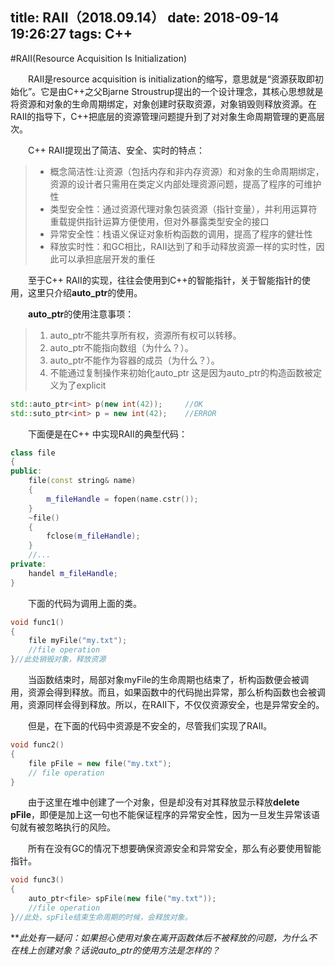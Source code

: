 title: RAII（2018.09.14）
date: 2018-09-14 19:26:27
tags: C++
---

#RAII(Resource Acquisition Is Initialization)

&emsp;&emsp;RAII是resource acquisition is initialization的缩写，意思就是“资源获取即初始化”。它是由C++之父Bjarne Stroustrup提出的一个设计理念，其核心思想就是将资源和对象的生命周期绑定，对象创建时获取资源，对象销毁则释放资源。在RAII的指导下，C++把底层的资源管理问题提升到了对对象生命周期管理的更高层次。

&emsp;&emsp;C++ RAII提现出了简洁、安全、实时的特点：

 > * 概念简洁性:让资源（包括内存和非内存资源）和对象的生命周期绑定，资源的设计者只需用在类定义内部处理资源问题，提高了程序的可维护性
 > * 类型安全性：通过资源代理对象包装资源（指针变量），并利用运算符重载提供指针运算方便使用，但对外暴露类型安全的接口
 > * 异常安全性：栈语义保证对象析构函数的调用，提高了程序的健壮性
 > * 释放实时性：和GC相比，RAII达到了和手动释放资源一样的实时性，因此可以承担底层开发的重任
 
&emsp;&emsp;至于C++ RAII的实现，往往会使用到C++的智能指针，关于智能指针的使用，这里只介绍**auto_ptr**的使用。

&emsp;&emsp;**auto_ptr**的使用注意事项：
> 1. auto_ptr不能共享所有权，资源所有权可以转移。
> 2. auto_ptr不能指向数组（为什么？）。
> 3. auto_ptr不能作为容器的成员（为什么？）。
> 4. 不能通过复制操作来初始化auto_ptr
> 这是因为auto_ptr的构造函数被定义为了explicit

```cpp
std::auto_ptr<int> p(new int(42));     //OK
std::suto_ptr<int> p = new int(42);    //ERROR
```	
&emsp;&emsp;下面便是在C++ 中实现RAII的典型代码：
```cpp
class file
{
public:
	file(const string& name)
	{
		m_fileHandle = fopen(name.cstr());
	}
	~file()
	{
		fclose(m_fileHandle);
	}
	//...
private:
	handel m_fileHandle;
}
```
&emsp;&emsp;下面的代码为调用上面的类。
```cpp
void func1()
{
	file myFile("my.txt");
	//file operation
}//此处销毁对象，释放资源
```
&emsp;&emsp;当函数结束时，局部对象myFile的生命周期也结束了，析构函数便会被调用，资源会得到释放。而且，如果函数中的代码抛出异常，那么析构函数也会被调用，资源同样会得到释放。所以，在RAII下，不仅仅资源安全，也是异常安全的。

&emsp;&emsp;但是，在下面的代码中资源是不安全的，尽管我们实现了RAII。
```cpp
void func2()
{
	file pFile = new file("my.txt");
	// file operation
}
```
&emsp;&emsp;由于这里在堆中创建了一个对象，但是却没有对其释放显示释放**delete pFile**，即便是加上这一句也不能保证程序的异常安全性，因为一旦发生异常该语句就有被忽略执行的风险。

&emsp;&emsp;所有在没有GC的情况下想要确保资源安全和异常安全，那么有必要使用智能指针。
```cpp
void func3()
{
	auto_ptr<file> spFile(new file("my.txt"));
	//file operation
}//此处，spFile结束生命周期的时候，会释放对象。
```
***此处有一疑问：如果担心使用对象在离开函数体后不被释放的问题，为什么不在栈上创建对象？话说auto_ptr的使用方法是怎样的？*






